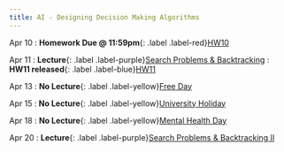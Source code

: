 ```yaml
---
title: AI - Designing Decision Making Algorithms
---
```


Apr 10
: **Homework Due @ 11:59pm**{: .label .label-red}[HW10](#)

Apr 11
: **Lecture**{: .label .label-purple}[Search Problems & Backtracking](#)
: **HW11 released**{: .label .label-blue}[HW11](#)

Apr 13
: **No Lecture**{: .label .label-yellow}[Free Day](#)

Apr 15
: **No Lecture**{: .label .label-yellow}[University Holiday](#)

Apr 18
: **No Lecture**{: .label .label-yellow}[Mental Health Day](#)

Apr 20
: **Lecture**{: .label .label-purple}[Search Problems & Backtracking II](#)